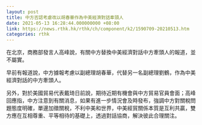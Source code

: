 ```yaml
---
layout: post
title: 中方否認考慮改以胡春華作為中美經濟對話牽頭人
date: 2021-05-13 16:28:44.000000000 +08:00
link: https://news.rthk.hk/rthk/ch/component/k2/1590709-20210513.htm
categories: rthk
---
```


在北京，商務部發言人高峰說，有關中方替換中美經濟對話中方牽頭人的報道，並不屬實。

早前有報道說，中方據報考慮以副總理胡春華，代替另一名副總理劉鶴，作為中美經濟對話的中方牽頭人。

另外，對於美國貿易代表戴琦日前說，期待近期有機會與中方貿易官員會面；高峰回應指，中方注意到有關消息，如果有進一步情況會及時發布，強調中方對關稅問題態度明確，單邊加徵關稅，不利中美和世界，中美經貿關係本質是互利共贏，雙方應在互相尊重、平等相待的基礎上，透過對話協商，解決彼此合理關注。
